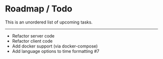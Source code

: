 # Roadmap / Todo
This is an unordered list of upcoming tasks.

---

- Refactor server code
- Refactor client code
- Add docker support (via docker-compose)
- Add language options to time formatting #7

